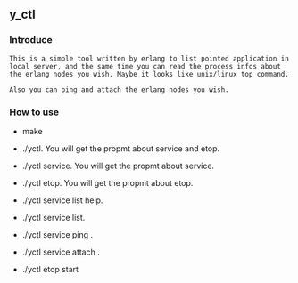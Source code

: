 ## y_ctl

### Introduce
	This is a simple tool written by erlang to list pointed application in local server, and the same time you can read the process infos about the erlang nodes you wish. Maybe it looks like unix/linux top command.

	Also you can ping and attach the erlang nodes you wish.

### How to use

+ make 

+ ./yctl. You will get the propmt about service and etop.

+ ./yctl service. You will get the propmt about service.

+ ./yctl etop. You will get the propmt about etop.

+ ./yctl service list help. 

+ ./yctl service list.

+ ./yctl service ping <service>.

+ ./yctl service attach <service>.

+ ./yctl etop start 
